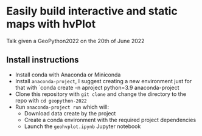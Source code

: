 # Easily build interactive and static maps with hvPlot

Talk given a GeoPython2022 on the 20th of June 2022

## Install instructions

* Install conda with Anaconda or Miniconda
* Install `anaconda-project`, I suggest creating a new environment just for that with `conda create -n aproject python=3.9 anaconda-project
* Clone this repository with `git clone` and change the directory to the repo with `cd geopython-2022`
* Run `anaconda-project run` which will:
    * Download data create by the project
    * Create a conda environment with the required project dependencies
    * Launch the `geohvplot.ipynb` Jupyter notebook

